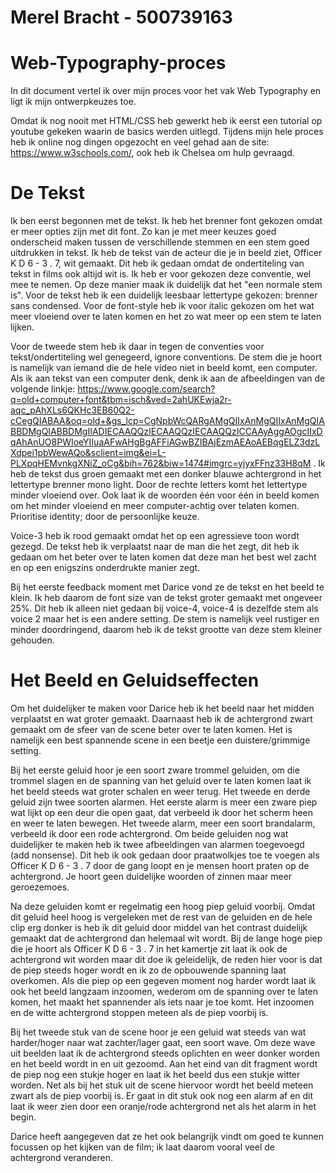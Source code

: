 # Merel Bracht - 500739163 
# Web-Typography-proces
In dit document vertel ik over mijn proces voor het vak Web Typography en ligt ik mijn ontwerpkeuzes toe. 

Omdat ik nog nooit met HTML/CSS heb gewerkt heb ik eerst een tutorial op youtube gekeken waarin de basics werden uitlegd. Tijdens mijn 
hele proces heb ik online nog dingen opgezocht en veel gehad aan de site: https://www.w3schools.com/, ook heb ik Chelsea om hulp gevraagd. 

# De Tekst 
Ik ben eerst begonnen met de tekst. Ik heb het brenner font gekozen omdat er meer opties zijn met dit font. Zo kan je met meer keuzes goed onderscheid maken tussen de verschillende stemmen en een stem goed uitdrukken in tekst. Ik heb de tekst van de acteur die je in beeld ziet, Officer K D 6 - 3 . 7, wit gemaakt. Dit heb ik gedaan omdat de ondertiteling van tekst in films ook altijd wit is. Ik heb er voor gekozen deze conventie, wel mee te nemen. Op deze manier maak ik duidelijk dat het "een normale stem is". Voor de tekst heb ik een duidelijk leesbaar lettertype gekozen: brenner sans condensed. Voor de font-style heb ik voor italic gekozen om het wat meer vloeiend over te laten komen en het zo  wat meer op een stem te laten lijken.

Voor de tweede stem heb ik daar in tegen de conventies voor tekst/ondertiteling wel genegeerd, ignore conventions. De stem die je hoort is namelijk van iemand die de hele video niet in beeld komt, een computer. Als ik aan tekst van een computer denk, denk ik aan de afbeeldingen van de volgende linkje: https://www.google.com/search?q=old+computer+font&tbm=isch&ved=2ahUKEwja2r-aqc_pAhXLs6QKHc3EB60Q2-cCegQIABAA&oq=old+&gs_lcp=CgNpbWcQARgAMgQIIxAnMgQIIxAnMgQIABBDMgQIABBDMgIIADIECAAQQzIECAAQQzIECAAQQzICCAAyAggAOgcIIxDqAhAnUO8PWIoeYIIuaAFwAHgBgAFFiAGwBZIBAjEzmAEAoAEBqgELZ3dzLXdpei1pbWewAQo&sclient=img&ei=L-PLXpqHEMvnkgXNiZ_oCg&bih=762&biw=1474#imgrc=yjyxFFnz33H8qM . Ik heb de tekst dus groen gemaakt met een donker blauwe achtergrond in het lettertype brenner mono light. Door de rechte letters komt het lettertype minder vloeiend over. Ook laat ik de woorden één voor één in beeld komen om het minder vloeiend en meer computer-achtig over telaten komen.  Prioritise identity; door de persoonlijke keuze.

Voice-3 heb ik rood gemaakt omdat het op een agressieve toon wordt gezegd. De tekst heb ik verplaatst naar de man die het zegt, dit heb ik gedaan om het beter over te laten komen dat deze man het best wel zacht en op een enigszins onderdrukte manier zegt. 

Bij het eerste feedback moment met Darice vond ze de tekst en het beeld te klein. Ik heb daarom de font size van de tekst groter gemaakt met ongeveer 25%. Dit heb ik alleen niet gedaan bij voice-4, voice-4 is dezelfde stem als voice 2 maar het is een andere setting. De stem is namelijk veel rustiger en minder doordringend, daarom heb ik de tekst grootte van deze stem kleiner gehouden. 

# Het Beeld en Geluidseffecten 
Om het duidelijker te maken voor Darice heb ik het beeld naar het midden verplaatst en wat groter gemaakt. Daarnaast heb ik de achtergrond zwart gemaakt om de sfeer van de scene beter over te laten komen. Het is namelijk een best spannende scene in een beetje een duistere/grimmige setting. 

Bij het eerste geluid hoor je een soort zware trommel geluiden, om die trommel slagen en de spanning van het geluid over te laten komen laat ik het beeld steeds wat groter schalen en weer terug. Het tweede en derde geluid zijn twee soorten alarmen. Het eerste alarm is meer een zware piep wat lijkt op een deur die open gaat, dat verbeeld ik door het scherm heen en weer te laten bewegen. Het tweede alarm, meer een soort brandalarm, verbeeld ik door een rode achtergrond. Om beide geluiden nog wat duidelijker te maken heb ik twee afbeeldingen van alarmen toegevoegd (add nonsense). Dit heb ik ook gedaan door praatwolkjes toe te voegen als Officer K D 6 - 3 . 7 door de gang loopt en je mensen hoort praten op de achtergrond. Je hoort geen duidelijke woorden of zinnen maar meer geroezemoes. 

Na deze geluiden komt er regelmatig een hoog piep geluid voorbij. Omdat dit geluid heel hoog is vergeleken met de rest van de geluiden en de hele clip erg donker is heb ik dit geluid door middel van het contrast duidelijk gemaakt dat de achtergrond dan helemaal wit wordt. Bij de lange hoge piep die je hoort als  Officer K D 6 - 3 . 7 in het kamertje zit laat ik ook de achtergrond wit worden maar dit doe ik geleidelijk, de reden hier voor is dat de piep steeds hoger wordt en ik zo de opbouwende spanning laat overkomen. Als die piep op een gegeven moment nog harder wordt laat ik ook het beeld langzaam inzoomen, wederom om de spanning over te laten komen, het maakt het spannender als iets naar je toe komt. Het inzoomen en de witte achtergrond stoppen meteen als de piep voorbij is. 

Bij het tweede stuk van de scene hoor je een geluid wat steeds van wat harder/hoger naar wat zachter/lager gaat, een soort wave. Om deze wave uit beelden laat ik de achtergrond steeds oplichten en weer donker worden en het beeld wordt in en uit gezoomd. Aan het eind van dit fragment wordt de piep nog een stukje hoger en laat ik het beeld dus een stukje witter worden. Net als bij het stuk uit de scene hiervoor wordt het beeld meteen zwart als de piep voorbij is. Er gaat in dit stuk ook nog een alarm af en dit laat ik weer zien door een oranje/rode achtergrond net als het alarm in het begin. 

Darice heeft aangegeven dat ze het ook belangrijk vindt om goed te kunnen focussen op het kijken van de film; ik laat daarom vooral veel de achtergrond veranderen.
 
